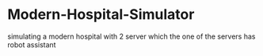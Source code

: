 # Modern-Hospital-Simulator
simulating a modern hospital with 2 server which the one of the servers has robot assistant
